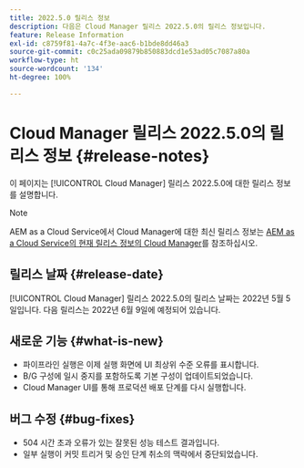 ```yaml
---
title: 2022.5.0 릴리스 정보
description: 다음은 Cloud Manager 릴리스 2022.5.0의 릴리스 정보입니다.
feature: Release Information
exl-id: c8759f81-4a7c-4f3e-aac6-b1bde8dd46a3
source-git-commit: c0c25ada09879b850883dcd1e53ad05c7087a80a
workflow-type: ht
source-wordcount: '134'
ht-degree: 100%

---
```


# Cloud Manager 릴리스 2022.5.0의 릴리스 정보 {#release-notes}

이 페이지는 [!UICONTROL Cloud Manager] 릴리스 2022.5.0에 대한 릴리스 정보를 설명합니다.

>[!NOTE]
>
>AEM as a Cloud Service에서 Cloud Manager에 대한 최신 릴리스 정보는 [AEM as a Cloud Service의 현재 릴리스 정보의 Cloud Manager](https://experienceleague.adobe.com/docs/experience-manager-cloud-service/content/implementing/using-cloud-manager/release-notes-cloud-manager/release-notes-cm-current.html)를 참조하십시오.

## 릴리스 날짜 {#release-date}

[!UICONTROL Cloud Manager] 릴리스 2022.5.0의 릴리스 날짜는 2022년 5월 5일입니다. 다음 릴리스는 2022년 6월 9일에 예정되어 있습니다.

## 새로운 기능 {#what-is-new}

* 파이프라인 실행은 이제 실행 화면에 UI 최상위 수준 오류를 표시합니다.
* B/G 구성에 일시 중지를 포함하도록 기본 구성이 업데이트되었습니다.
* Cloud Manager UI를 통해 프로덕션 배포 단계를 다시 실행합니다.

## 버그 수정 {#bug-fixes}

* 504 시간 초과 오류가 있는 잘못된 성능 테스트 결과입니다.
* 일부 실행이 커밋 트리거 및 승인 단계 취소의 맥락에서 중단되었습니다.
